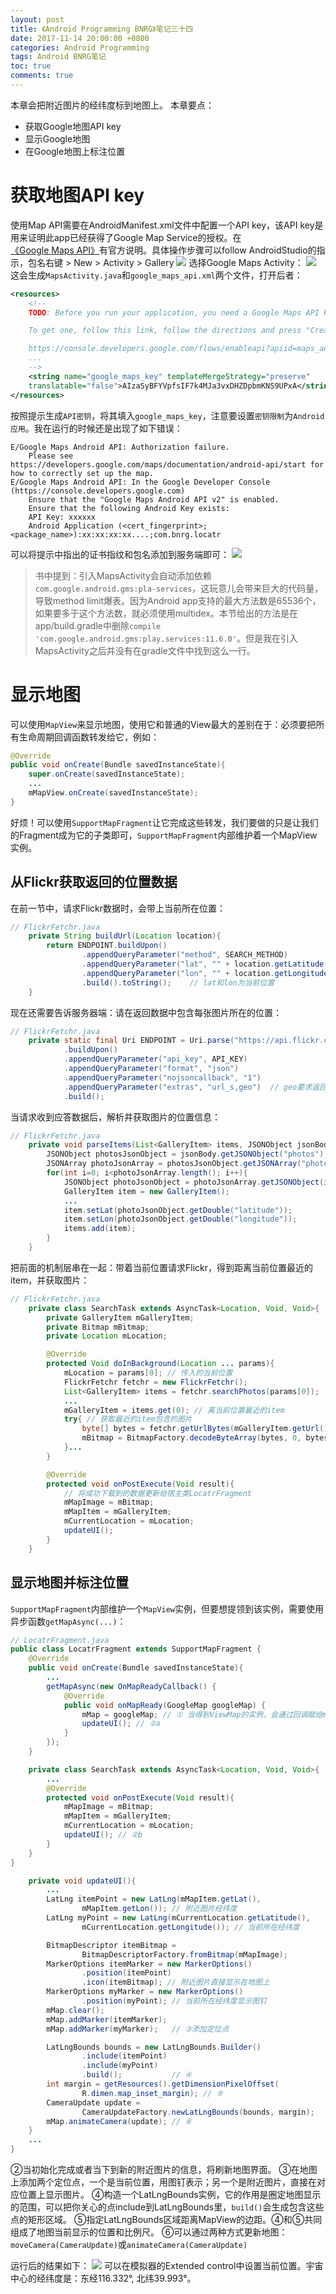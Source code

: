 ```yaml
---
layout: post
title: 《Android Programming BNRG》笔记三十四
date: 2017-11-14 20:00:00 +0800
categories: Android Programming
tags: Android BNRG笔记
toc: true
comments: true
---
```

本章会把附近图片的经纬度标到地图上。
本章要点：
- 获取Google地图API key
- 显示Google地图
- 在Google地图上标注位置
<!-- more -->

# 获取地图API key
使用Map API需要在AndroidManifest.xml文件中配置一个API key，该API key是用来证明此app已经获得了Google Map Service的授权。在[《Google Maps API》](https://developers.google.com/maps/documentation/)有官方说明。具体操作步骤可以follow AndroidStudio的指示，包名右键 > New > Activity > Gallery
![](1114AndroidProgrammingBNRG34/img01.png)
选择Google Maps Activity：
![](1114AndroidProgrammingBNRG34/img02.png)
这会生成`MapsActivity.java`和`google_maps_api.xml`两个文件，打开后者：
``` xml
<resources>
    <!--
    TODO: Before you run your application, you need a Google Maps API key.

    To get one, follow this link, follow the directions and press "Create" at the end:

    https://console.developers.google.com/flows/enableapi?apiid=maps_android_backend&keyType=CLIENT_SIDE_ANDROID&r=84:99:B8:6F:79:C0:48:5E:A0:3D:F5:2B:3A:E3:EC:ED:A3:BE:A6:A8%3Bcom.bnrg.locatr
    ...
    -->
    <string name="google_maps_key" templateMergeStrategy="preserve" 
    translatable="false">AIzaSyBFYVpfsIF7k4MJa3vxDHZDpbmKNS9UPxA</string>
</resources>
```
按照提示生成`API密钥`，将其填入`google_maps_key`，注意要设置`密钥限制`为`Android应用`。我在运行的时候还是出现了如下错误：
```
E/Google Maps Android API: Authorization failure.  
    Please see https://developers.google.com/maps/documentation/android-api/start for how to correctly set up the map.
E/Google Maps Android API: In the Google Developer Console (https://console.developers.google.com)
    Ensure that the "Google Maps Android API v2" is enabled.
    Ensure that the following Android Key exists:
    API Key: xxxxxx
    Android Application (<cert_fingerprint>;<package_name>):xx:xx:xx:xx....;com.bnrg.locatr
```
可以将提示中指出的证书指纹和包名添加到服务端即可：
![](1114AndroidProgrammingBNRG34/img03.png)

> 书中提到：引入MapsActivity会自动添加依赖`com.google.android.gms:pla-services`，这玩意儿会带来巨大的代码量，导致method limit爆表。因为Android app支持的最大方法数是65536个，如果要多于这个方法数，就必须使用multidex。本节给出的方法是在app/build.gradle中删除`compile 'com.google.android.gms:play.services:11.6.0'`。但是我在引入MapsActivity之后并没有在gradle文件中找到这么一行。

# 显示地图
可以使用`MapView`来显示地图，使用它和普通的View最大的差别在于：必须要把所有生命周期回调函数转发给它，例如：
``` java
@Override
public void onCreate(Bundle savedInstanceState){
    super.onCreate(savedInstanceState);
    ...
    mMapView.onCreate(savedInstanceState);
}
```
好烦！可以使用`SupportMapFragment`让它完成这些转发，我们要做的只是让我们的Fragment成为它的子类即可，`SupportMapFragment`内部维护着一个MapView实例。

## 从Flickr获取返回的位置数据
在前一节中，请求Flickr数据时，会带上当前所在位置：
``` java
// FlickrFetchr.java
    private String buildUrl(Location location){
        return ENDPOINT.buildUpon()
                .appendQueryParameter("method", SEARCH_METHOD)
                .appendQueryParameter("lat", "" + location.getLatitude())   
                .appendQueryParameter("lon", "" + location.getLongitude())
                .build().toString();    // lat和lon为当前位置
    }
```
现在还需要告诉服务器端：请在返回数据中包含每张图片所在的位置：
``` java
// FlickrFetchr.java
    private static final Uri ENDPOINT = Uri.parse("https://api.flickr.com/services/rest/")
            .buildUpon()
            .appendQueryParameter("api_key", API_KEY)
            .appendQueryParameter("format", "json")
            .appendQueryParameter("nojsoncallback", "1")
            .appendQueryParameter("extras", "url_s,geo")  // geo要求返回图片位置
            .build();
```
当请求收到应答数据后，解析并获取图片的位置信息：
``` java
// FlickrFetchr.java
    private void parseItems(List<GalleryItem> items, JSONObject jsonBody)...{
        JSONObject photosJsonObject = jsonBody.getJSONObject("photos");
        JSONArray photoJsonArray = photosJsonObject.getJSONArray("photo");
        for(int i=0; i<photoJsonArray.length(); i++){
            JSONObject photoJsonObject = photoJsonArray.getJSONObject(i);
            GalleryItem item = new GalleryItem();
            ...
            item.setLat(photoJsonObject.getDouble("latitude"));
            item.setLon(photoJsonObject.getDouble("longitude"));
            items.add(item);
        }
    }
```
把前面的机制层串在一起：带着当前位置请求Flickr，得到距离当前位置最近的item，并获取图片：
``` java
// FlickrFetchr.java
    private class SearchTask extends AsyncTask<Location, Void, Void>{
        private GalleryItem mGalleryItem;
        private Bitmap mBitmap;
        private Location mLocation;

        @Override
        protected Void doInBackground(Location ... params){
            mLocation = params[0]; // 传入的当前位置
            FlickrFetchr fetchr = new FlickrFetchr();
            List<GalleryItem> items = fetchr.searchPhotos(params[0]);
            ...
            mGalleryItem = items.get(0); // 离当前位置最近的item
            try{ // 获取最近的item包含的图片
                byte[] bytes = fetchr.getUrlBytes(mGalleryItem.getUrl());
                mBitmap = BitmapFactory.decodeByteArray(bytes, 0, bytes.length);
            }...
        }

        @Override
        protected void onPostExecute(Void result){
            // 将成功下载到的数据更新给宿主类LocatrFragment
            mMapImage = mBitmap;
            mMapItem = mGalleryItem;
            mCurrentLocation = mLocation; 
            updateUI();
        }
    }
```
## 显示地图并标注位置
`SupportMapFragment`内部维护一个`MapView`实例，但要想提领到该实例，需要使用异步函数`getMapAsync(...)`：
``` java
// LocatrFragment.java
public class LocatrFragment extends SupportMapFragment {
    @Override
    public void onCreate(Bundle savedInstanceState){
        ...
        getMapAsync(new OnMapReadyCallback() {
            @Override
            public void onMapReady(GoogleMap googleMap) {
                mMap = googleMap; // ① 当得到ViewMap的实例，会通过回调赋给mMap。
                updateUI(); // ②a
            }
        });
    }

    private class SearchTask extends AsyncTask<Location, Void, Void>{
        ...
        @Override
        protected void onPostExecute(Void result){
            mMapImage = mBitmap;
            mMapItem = mGalleryItem;
            mCurrentLocation = mLocation;
            updateUI(); // ②b
        }
    }
}

    private void updateUI(){
        ...
        LatLng itemPoint = new LatLng(mMapItem.getLat(),
                mMapItem.getLon()); // 附近图片经纬度
        LatLng myPoint = new LatLng(mCurrentLocation.getLatitude(),
                mCurrentLocation.getLongitude()); // 当前所在经纬度

        BitmapDescriptor itemBitmap =
                BitmapDescriptorFactory.fromBitmap(mMapImage);
        MarkerOptions itemMarker = new MarkerOptions()
                .position(itemPoint)
                .icon(itemBitmap); // 附近图片直接显示在地图上
        MarkerOptions myMarker = new MarkerOptions()
                .position(myPoint); // 当前所在经纬度显示图钉
        mMap.clear();
        mMap.addMarker(itemMarker);
        mMap.addMarker(myMarker);   // ③添加定位点

        LatLngBounds bounds = new LatLngBounds.Builder()
                .include(itemPoint)
                .include(myPoint)
                .build();           // ④
        int margin = getResources().getDimensionPixelOffset(
                R.dimen.map_inset_margin); // ⑤
        CameraUpdate update =
                CameraUpdateFactory.newLatLngBounds(bounds, margin);
        mMap.animateCamera(update); // ⑥
    }
    ...
}
```
②当初始化完成或者当下到新的附近图片的信息，将刷新地图界面。
③在地图上添加两个定位点，一个是当前位置，用图钉表示；另一个是附近图片，直接在对应位置上显示图片。
④构造一个LatLngBounds实例，它的作用是圈定地图显示的范围，可以把你关心的点include到LatLngBounds里，`build()`会生成包含这些点的矩形区域。
⑤指定LatLngBounds区域距离MapView的边距。④和⑤共同组成了地图当前显示的位置和比例尺。
⑥可以通过两种方式更新地图：`moveCamera(CameraUpdate)`或`animateCamera(CameraUpdate)`

运行后的结果如下：
![](1114AndroidProgrammingBNRG34/img04.png)
可以在模拟器的Extended control中设置当前位置。宇宙中心的经纬度是：东经116.332°, 北纬39.993°。
